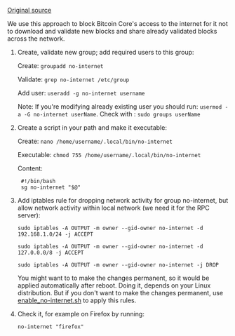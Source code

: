 [Original source](https://unix.stackexchange.com/questions/68956/block-network-access-of-a-process/454767#454767)

We use this approach to block Bitcoin Core's access to the internet for it not to download and validate new blocks and share already validated blocks across the network.


1. Create, validate new group; add required users to this group:
    
    Create: `groupadd no-internet`
    
    Validate: `grep no-internet /etc/group`
    
    Add user: `useradd -g no-internet username`


    Note: If you're modifying already existing user you should run: `usermod -a -G no-internet userName`. Check with : `sudo groups userName`

2. Create a script in your path and make it executable:
    
    Create: `nano /home/username/.local/bin/no-internet`
    
    Executable: `chmod 755 /home/username/.local/bin/no-internet`
    
    Content:

        #!/bin/bash
        sg no-internet "$@"

3. Add iptables rule for dropping network activity for group no-internet, but allow network activity within local network (we need it for the RPC server):

    `sudo iptables -A OUTPUT -m owner --gid-owner no-internet -d 192.168.1.0/24 -j ACCEPT`
    
    `sudo iptables -A OUTPUT -m owner --gid-owner no-internet -d 127.0.0.0/8 -j ACCEPT`
    
    `sudo iptables -A OUTPUT -m owner --gid-owner no-internet -j DROP`

    You might want to to make the changes permanent, so it would be applied automatically after reboot. Doing it, depends on your Linux distribution. But if you don't want to make the changes permanent, use [enable_no-internet.sh](enable_no-internet.sh) to apply this rules.


4. Check it, for example on Firefox by running:

    `no-internet "firefox"`
